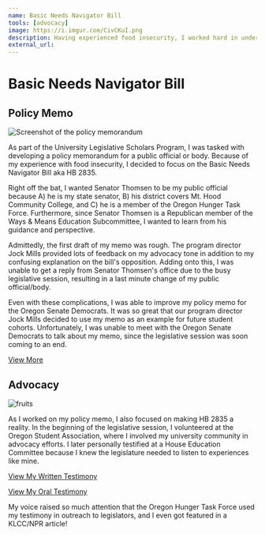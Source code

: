 ```yaml
---
name: Basic Needs Navigator Bill
tools: [advocacy]
image: https://i.imgur.com/CivCKuI.png
description: Having experienced food insecurity, I worked hard in understanding and advocating for the bill in the 2021 session.
external_url: 
---
```


# Basic Needs Navigator Bill

## Policy Memo

![Screenshot of the policy memorandum](https://i.imgur.com/ibjDdD6.png)

As part of the University Legislative Scholars Program, I was tasked with developing a policy memorandum for a public official or body. Because of my experience with food insecurity, I decided to focus on the Basic Needs Navigator Bill aka HB 2835. 

Right off the bat, I wanted Senator Thomsen to be my public official because A) he is my state senator, B) his district covers Mt. Hood Community College, and C) he is a member of the Oregon Hunger Task Force. Furthermore, since Senator Thomsen is a Republican member of the Ways & Means Education Subcommittee, I wanted to learn from his guidance and perspective.

Admittedly, the first draft of my memo was rough. The program director Jock Mills provided lots of feedback on my advocacy tone in addition to my confusing explanation on the bill's opposition. Adding onto this, I was unable to get a reply from Senator Thomsen's office due to the busy legislative session, resulting in a last minute change of my public official/body.

Even with these complications, I was able to improve my policy memo for the Oregon Senate Democrats. It was so great that our program director Jock Mills decided to use my memo as an example for future student cohorts. Unfortunately, I was unable to meet with the Oregon Senate Democrats to talk about my memo, since the legislative session was soon coming to an end.

<p class="text-center">

<a class="btn btn-outline-primary" href="https://drive.google.com/file/d/1DCYUYkx6Iu1Gu7lPVxc4v-zu4Xt6GzNm/view?usp=sharing" target="_blank" role="button">View More</a> 
  
</p>

## Advocacy

![fruits](https://i.imgur.com/CivCKuI.png)

As I worked on my policy memo, I also focused on making HB 2835 a reality. In the beginning of the legislative session, I volunteered at the Oregon Student Association, where I involved my university community in advocacy efforts. I later personally testified at a House Education Committee because I knew the legislature needed to listen to experiences like mine.

<p class="text-center">

<a class="btn btn-outline-primary" href="https://olis.oregonlegislature.gov/liz/2021R1/Downloads/PublicTestimonyDocument/3276" target="_blank" role="button">View My Written Testimony</a> 

<a class="btn btn-outline-primary" href="https://drive.google.com/file/d/1K9AtDdroVadzbMnhKY-mBiP1aG0z9pxR/view?usp=sharing" target="_blank" role="button">View My Oral Testimony</a> 
  
</p>

My voice raised so much attention that the Oregon Hunger Task Force used my testimony in outreach to legislators, and I even got featured in a KLCC/NPR article!

